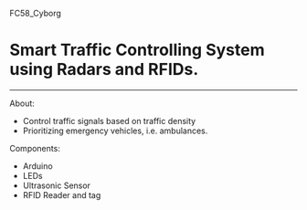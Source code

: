  FC58_Cyborg 
# Smart Traffic Controlling System using Radars and RFIDs.
________________________________________________________
About:
- Control traffic signals based on traffic density
- Prioritizing emergency vehicles, i.e. ambulances.

Components:
- Arduino
- LEDs
- Ultrasonic Sensor
- RFID Reader and tag

